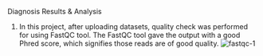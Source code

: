 Diagnosis 
Results & Analysis
1. In this project, after uploading datasets, quality check was performed for using FastQC tool. The FastQC tool gave the output with a good Phred score, which signifies those reads are of good quality. 
 ![fastqc-1](https://user-images.githubusercontent.com/88246395/130108265-eef93927-6cc3-4f58-8dff-b9831c5f984f.JPG)



